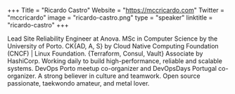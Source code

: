 +++
Title = "Ricardo Castro"
Website = "https://mccricardo.com"
Twitter = "mccricardo"
image = "ricardo-castro.png"
type = "speaker"
linktitle = "ricardo-castro"
+++

Lead Site Reliability Engineer at Anova. MSc in Computer Science by the University of Porto. CK{AD, A, S} by Cloud Native Computing Foundation (CNCF) | Linux Foundation. {Terraform, Consul, Vault} Associate by HashiCorp. Working daily to build high-performance, reliable and scalable systems. DevOps Porto meetup co-organizer and DevOpsDays Portugal co-organizer. A strong believer in culture and teamwork. Open source passionate, taekwondo amateur, and metal lover.
